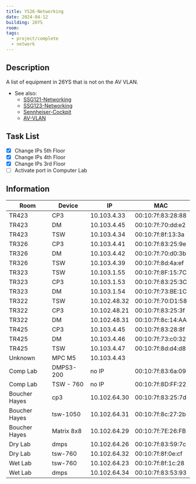 ```yaml
---
title: YS26-Networking
date: 2024-04-12
building: 26YS
room: 
tags:
  - project/complete
  - network
---
```


## Description

A list of equipment in 26YS that is not on the AV VLAN.

- See also:
	- [SSG121-Networking](SSG121-Networking.md)
	- [SSG123-Networking](SSG123-Networking.md)
	- [Sennheiser-Cockpit](../../03-Resources/Equipment/Sennheiser-Cockpit.md)
	- [AV-VLAN](../../01-Projects/AV-Network/AV-VLAN.md)

## Task List

- [x] Change IPs 5th Floor
- [x] Change IPs 4th Floor
- [x] Change IPs 3rd Floor
- [ ] Activate port in Computer Lab

## Information

| Room          | Device    |   IP          | MAC               |
| ------------- | --------- | ------------- | ----------------- |
| TR423         | CP3       | 10.103.4.33   | 00:10:7f:83:28:88 |
| TR423         | DM        | 10.103.4.45   | 00:10:7f:70:dd:e2 |
| TR423         | TSW       | 10.103.4.34   | 00:10:7f:8f:13:3a |
| TR326         | CP3       | 10.103.4.41   | 00:10:7f:83:25:9e |
| TR326         | DM        | 10.103.4.42   | 00:10:7f:70:d0:3b |
| TR326         | TSW       | 10.103.4.39   | 00:10:7f:8d:4a:ef |
| TR323         | TSW       | 10.103.1.55   | 00:10:7f:8F:15:7C |
| TR323         | CP3       | 10.103.1.53   | 00:10:7f:83:25:3C |
| TR323         | DM        | 10.103.1.54   | 00:10:7f:73:BE:1C |
| TR322         | TSW       | 10.102.48.32  | 00:10:7f:70:D1:58 |
| TR322         | CP3       | 10.102.48.21  | 00:10:7f:83:25:3f |
| TR322         | DM        | 10.102.48.31  | 00:10:7f:8c:14:AA |
| TR425         | CP3       | 10.103.4.45   | 00:10:7f:83:28:8f |
| TR425         | DM        | 10.103.4.46   | 00:10:7f:73:c0:32 |
| TR425         | TSW       | 10.103.4.47   | 00:10:7f:8d:d4:d8 |
| Unknown       | MPC M5    | 10.103.4.43   | |
| Comp Lab      | DMPS3-200 | no IP         | 00:10:7f:83:6a:09 |
| Comp Lab      | TSW - 760 | no IP         | 00:10:7f:8D:FF:22 |
| Boucher Hayes | cp3       | 10.102.64.30  | 00:10:7f:83:25:7d |
| Boucher Hayes | tsw-1050  | 10.102.64.31  | 00:10:7f:8c:27:2b |
| Boucher Hayes | Matrix 8x8| 10.102.64.29  | 00:10:7f:7E:26:FB |
| Dry Lab       | dmps      | 10.102.64.26  | 00:10:7f:83:59:7c |
| Dry Lab       | tsw-760   | 10.102.64.32  | 00:10:7f:8f:0e:cf | 
| Wet Lab       | tsw-760   | 10.102.64.23  | 00:10:7f:8f:1c:28 |
| Wet Lab       | dmps      | 10.102.64.34  | 00:10:7f:83:53:93 |

